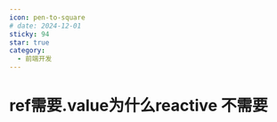 ```yaml
---
icon: pen-to-square
# date: 2024-12-01
sticky: 94
star: true
category:
  - 前端开发
---
```


<!-- more -->
# ref需要.value为什么reactive 不需要
<refReactive></refReactive>
